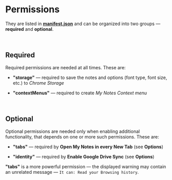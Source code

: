 # Permissions

They are listed in [**manifest.json**](manifest.json) and can be organized into two groups — **required** and **optional**.

<br>

## Required

Required permissions are needed at all times. These are:

- **"storage"** — required to save the notes and options (font type, font size, etc.) to _Chrome Storage_

- **"contextMenus"** — required to create _My Notes Context menu_

<br>

## Optional

Optional permissions are needed only when enabling additional functionality, that depends on one or more such permissions. These are:

- **"tabs"** — required by **Open My Notes in every New Tab** (see **Options**)

- **"identity"** — required by **Enable Google Drive Sync** (see **Options**)

**"tabs"** is a more powerful permission — the displayed warning may contain an unrelated message — `It can: Read your Browsing history`.
